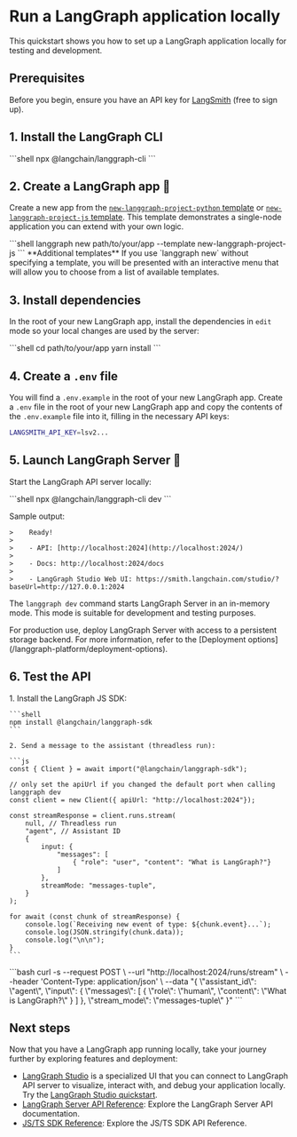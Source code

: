 # Run a LangGraph application locally

This quickstart shows you how to set up a LangGraph application locally for testing and development.

## Prerequisites

Before you begin, ensure you have an API key for [LangSmith](https://smith.langchain.com/settings) (free to sign up).

## 1. Install the LangGraph CLI

<Tabs>
  <Tab title="Node server">
    ```shell
    npx @langchain/langgraph-cli
    ```
  </Tab>
</Tabs>

## 2. Create a LangGraph app 🌱

Create a new app from the [`new-langgraph-project-python` template](https://github.com/langchain-ai/new-langgraph-project) or [`new-langgraph-project-js` template](https://github.com/langchain-ai/new-langgraphjs-project). This template demonstrates a single-node application you can extend with your own logic.

<Tabs>
  <Tab title="Node server">
    ```shell
    langgraph new path/to/your/app --template new-langgraph-project-js
    ```
  </Tab>
</Tabs>

<Tip>
  **Additional templates**
  If you use `langgraph new` without specifying a template, you will be presented with an interactive menu that will allow you to choose from a list of available templates.
</Tip>

## 3. Install dependencies

In the root of your new LangGraph app, install the dependencies in `edit` mode so your local changes are used by the server:

<Tabs>
  <Tab title="Node server">
    ```shell
    cd path/to/your/app
    yarn install
    ```
  </Tab>
</Tabs>

## 4. Create a `.env` file

You will find a `.env.example` in the root of your new LangGraph app. Create a `.env` file in the root of your new LangGraph app and copy the contents of the `.env.example` file into it, filling in the necessary API keys:

```bash
LANGSMITH_API_KEY=lsv2...
```

## 5. Launch LangGraph Server 🚀

Start the LangGraph API server locally:

<Tabs>
  <Tab title="Node server">
    ```shell
    npx @langchain/langgraph-cli dev
    ```
  </Tab>
</Tabs>

Sample output:

```
>    Ready!
>
>    - API: [http://localhost:2024](http://localhost:2024/)
>
>    - Docs: http://localhost:2024/docs
>
>    - LangGraph Studio Web UI: https://smith.langchain.com/studio/?baseUrl=http://127.0.0.1:2024
```

The `langgraph dev` command starts LangGraph Server in an in-memory mode. This mode is suitable for development and testing purposes.

<Tip>
  For production use, deploy LangGraph Server with access to a persistent storage backend. For more information, refer to the [Deployment options](/langgraph-platform/deployment-options).
</Tip>

## 6. Test the API

<Tabs>

  <Tab title="Javascript SDK">
    1. Install the LangGraph JS SDK:

    ```shell
    npm install @langchain/langgraph-sdk
    ```

    2. Send a message to the assistant (threadless run):

    ```js
    const { Client } = await import("@langchain/langgraph-sdk");

    // only set the apiUrl if you changed the default port when calling langgraph dev
    const client = new Client({ apiUrl: "http://localhost:2024"});

    const streamResponse = client.runs.stream(
        null, // Threadless run
        "agent", // Assistant ID
        {
            input: {
                "messages": [
                    { "role": "user", "content": "What is LangGraph?"}
                ]
            },
            streamMode: "messages-tuple",
        }
    );

    for await (const chunk of streamResponse) {
        console.log(`Receiving new event of type: ${chunk.event}...`);
        console.log(JSON.stringify(chunk.data));
        console.log("\n\n");
    }
    ```
  </Tab>

  <Tab title="Rest API">
    ```bash
    curl -s --request POST \
        --url "http://localhost:2024/runs/stream" \
        --header 'Content-Type: application/json' \
        --data "{
            \"assistant_id\": \"agent\",
            \"input\": {
                \"messages\": [
                    {
                        \"role\": \"human\",
                        \"content\": \"What is LangGraph?\"
                    }
                ]
            },
            \"stream_mode\": \"messages-tuple\"
        }"
    ```
  </Tab>
</Tabs>

## Next steps

Now that you have a LangGraph app running locally, take your journey further by exploring features and deployment:

* [LangGraph Studio](/langgraph-platform/langgraph-studio) is a specialized UI that you can connect to LangGraph API server to visualize, interact with, and debug your application locally. Try the [LangGraph Studio quickstart](/langgraph-platform/quick-start-studio).
* [LangGraph Server API Reference](https://langchain-ai.github.io/langgraph/cloud/reference/api/api_ref/): Explore the LangGraph Server API documentation.
* [JS/TS SDK Reference](/langgraph-platform/js-ts-sdk): Explore the JS/TS SDK API Reference.
